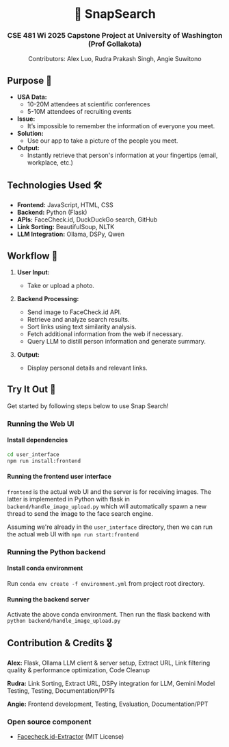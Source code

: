 <div align="center">
  <h1>📸 SnapSearch</h1>
  <h3>CSE 481 Wi 2025 Capstone Project at University of Washington (Prof Gollakota)</h3>
  <p>Contributors: Alex Luo, Rudra Prakash Singh, Angie Suwitono</p>
</div>

## Purpose 🎯
- **USA Data:**  
  - 10-20M attendees at scientific conferences  
  - 5-10M attendees of recruiting events  
- **Issue:**  
  - It’s impossible to remember the information of everyone you meet.
- **Solution:**  
  - Use our app to take a picture of the people you meet.
- **Output:**  
  - Instantly retrieve that person's information at your fingertips (email, workplace, etc.)


## Technologies Used 🛠️
- **Frontend:** JavaScript, HTML, CSS  
- **Backend:** Python (Flask)
- **APIs:** FaceCheck.id, DuckDuckGo search, GitHub
- **Link Sorting:** BeautifulSoup, NLTK  
- **LLM Integration:** Ollama, DSPy, Qwen


## Workflow 🔄

1. **User Input:**  
   - Take or upload a photo.

2. **Backend Processing:**  
   - Send image to FaceCheck.id API.  
   - Retrieve and analyze search results.  
   - Sort links using text similarity analysis.
   - Fetch additional information from the web if necessary.
   - Query LLM to distill person information and generate summary.

3. **Output:**  
   - Display personal details and relevant links.


## Try It Out 🚀
Get started by following steps below to use Snap Search!

### Running the Web UI
#### Install dependencies
```bash
cd user_interface
npm run install:frontend
```
#### Running the frontend user interface
`frontend` is the actual web UI and the server is for receiving images. The latter is implemented in Python with flask in `backend/handle_image_upload.py` which will automatically spawn a new thread to send the image to the face search engine.

Assuming we're already in the `user_interface` directory, then we can run the actual web UI with `npm run start:frontend`

### Running the Python backend
#### Install conda environment
Run `conda env create -f environment.yml` from project root directory.

#### Running the backend server
Activate the above conda environment. Then run the flask backend with 
`python backend/handle_image_upload.py`

## Contribution & Credits 🎖️
**Alex:** Flask, Ollama LLM client & server setup, Extract URL, Link filtering quality & performance optimization, Code Cleanup

**Rudra:** Link Sorting, Extract URL, DSPy integration for LLM, Gemini Model Testing, Testing, Documentation/PPTs

**Angie:** Frontend development, Testing, Evaluation, Documentation/PPT

### Open source component
- [Facecheck.id-Extractor](https://github.com/quantumthe0ry/Facecheck.id-Extractor) (MIT License)
